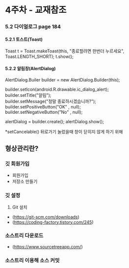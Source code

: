 
# 4주차 - 교재참조

### 5.2 다이얼로그 page 184
#### 5.2.1 토스트(Toast)

Toast t = Toast.makeToast(this, "종료할려면 한번더 누르세요", Toast.LENGTH_SHORT);
t.show();

#### 5.2.2 알림창(AlertDialog)

AlertDialog.Builer builder = new AlertDialog.Builder(this);

builder.setIcon(android.R.drawable.ic_dialog_alert);</br>
builder.setTitle("알림");</br>
builder.setMessage("정말 종료하시겠습니까?");</br>
builder.setPositiveButton("OK" , null);</br>
builder.setNegativeButton("No" , null);</br>

alertDialog = builder.create();
alertDialog.show();

*setCancelable() 뒤로가기 눌렀을때 창이 닫히지 않게 하기 위해

## 형상관리란?
### 깃 회원가입
- 회원가입
- 저장소 만들기

### 깃 설정

1. Git 설치
- (https://git-scm.com/downloads)
- (https://coding-factory.tistory.com/245)

### 소스트리 다운로드
- (https://www.sourcetreeapp.com/)
### 소스트리 이용해 소스 커밋


